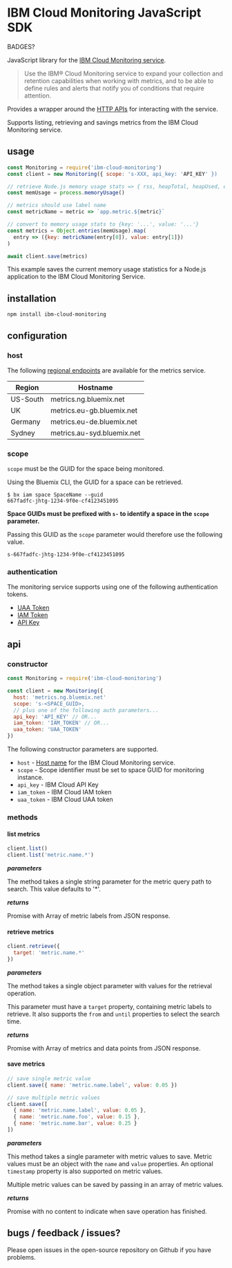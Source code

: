 # IBM Cloud Monitoring JavaScript SDK

BADGES?

JavaScript library for the [IBM Cloud Monitoring service](https://console.bluemix.net/docs/services/cloud-monitoring/monitoring_ov.html#monitoring_ov).

>  Use the IBM® Cloud Monitoring service to expand your collection and retention capabilities when working with metrics, and to be able to define rules and alerts that notify you of conditions that require attention. 

Provides a wrapper around the [HTTP APIs](https://console.bluemix.net/apidocs/927-ibm-cloud-monitoring-metrics-api?&language=node#introduction) for interacting with the service. 

Supports listing, retrieving and savings metrics from the IBM Cloud Monitoring service.

## usage

```javascript
const Monitoring = require('ibm-cloud-monitoring')
const client = new Monitoring({ scope: 's-XXX, api_key: 'API_KEY' })

// retrieve Node.js memory usage stats => { rss, heapTotal, heapUsed, external }                               
const memUsage = process.memoryUsage()

// metrics should use label name
const metricName = metric => `app.metric.${metric}`

// convert to memory usage stats to {key: '...', value: '...'}
const metrics = Object.entries(memUsage).map(
  entry => ({key: metricName(entry[0]), value: entry[1]})
)

await client.save(metrics)
```

This example saves the current memory usage statistics for a Node.js application to the IBM Cloud Monitoring Service.



## installation

```
npm install ibm-cloud-monitoring
```



## configuration

### host

The following [regional endpoints](https://console.bluemix.net/docs/services/cloud-monitoring/monitoring_ov.html#region) are available for the metrics service.

| Region   | Hostname                   |
| -------- | -------------------------- |
| US-South | metrics.ng.bluemix.net     |
| UK       | metrics.eu-gb.bluemix.net  |
| Germany  | metrics.eu-de.bluemix.net  |
| Sydney   | metrics.au-syd.bluemix.net |

### scope

`scope` must be the GUID for the space being monitored. 

Using the Bluemix CLI, the GUID for a space can be retrieved. 

```
$ bx iam space SpaceName --guid
667fadfc-jhtg-1234-9f0e-cf4123451095
```

**Space GUIDs must be prefixed with `s-` to identify a space in the `scope` parameter.**

Passing this GUID as the `scope` parameter would therefore use the following value.

```
s-667fadfc-jhtg-1234-9f0e-cf4123451095
```

### authentication

The monitoring service supports using one of the following authentication tokens.

- [UAA Token](https://console.bluemix.net/docs/services/cloud-monitoring/security/auth_uaa.html#auth_uaa)
- [IAM Token](https://console.bluemix.net/docs/services/cloud-monitoring/security/auth_iam.html#auth_iam)
- [API Key](https://console.bluemix.net/docs/services/cloud-monitoring/security/auth_api_key.html#auth_api_key)



## api

### constructor

```javascript
const Monitoring = require('ibm-cloud-monitoring')

const client = new Monitoring({
  host: 'metrics.ng.bluemix.net'
  scope: 's-<SPACE_GUID>,
  // plus one of the following auth parameters...
  api_key: 'API_KEY' // OR...
  iam_token: 'IAM_TOKEN' // OR...
  uaa_token: 'UAA_TOKEN'
})
```

The following constructor parameters are supported.

- `host` - [Host name](https://console.bluemix.net/docs/services/cloud-monitoring/monitoring_ov.html#region) for the IBM Cloud Monitoring service.
- `scope` - Scope identifier must be set to space GUID for monitoring instance.
- `api_key` - IBM Cloud API Key
- `iam_token` - IBM Cloud IAM token
- `uaa_token` - IBM Cloud UAA token

### methods

#### list metrics

```javascript
client.list()
client.list('metric.name.*')
```

***parameters***

The method takes a single string parameter for the metric query path to search. This value defaults to '*'.

***returns***

Promise with Array of metric labels from JSON response.

#### retrieve metrics

```javascript
client.retrieve({
  target: 'metric.name.*'
})
```

***parameters***

The method takes a single object parameter with values for the retrieval operation. 

This parameter must have a `target` property, containing metric labels to retrieve. It also supports the `from` and `until` properties to select the search time.

***returns***

Promise with Array of metrics and data points from JSON response.

#### save metrics

```javascript
// save single metric value
client.save({ name: 'metric.name.label', value: 0.05 })

// save multiple metric values
client.save([
  { name: 'metric.name.label', value: 0.05 },
  { name: 'metric.name.foo', value: 0.15 },
  { name: 'metric.name.bar', value: 0.25 }
])
```

***parameters***

This method takes a single parameter with metric values to save. Metric values must be an object with the `name` and `value` properties. An optional `timestamp` property is also supported on metric values.

Multiple metric values can be saved by passing in an array of metric values.

***returns***

Promise with no content to indicate when save operation has finished.



## bugs / feedback / issues?

Please open issues in the open-source repository on Github if you have problems.